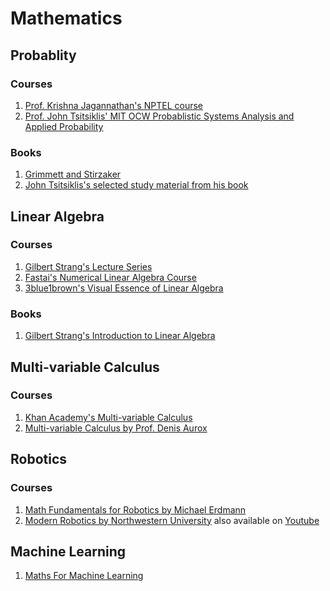# Mathematics

## Probablity

### Courses

1. [Prof. Krishna Jagannathan's NPTEL course](https://nptel.ac.in/courses/108106083/)  
2. [Prof. John Tsitsiklis' MIT OCW Probablistic Systems Analysis and Applied Probability](https://ocw.mit.edu/courses/electrical-engineering-and-computer-science/6-041-probabilistic-systems-analysis-and-applied-probability-fall-2010/index.htm)

### Books

1. [Grimmett and Stirzaker](http://home.ustc.edu.cn/~zt001062/PTmaterials/Grimmett&Stirzaker--Probability%20and%20Random%20Processes%20%20Third%20Ed(2001).pdf)
2. [John Tsitsiklis's selected study material from his book](https://ocw.mit.edu/resources/res-6-012-introduction-to-probability-spring-2018/part-i-the-fundamentals/MITRES_6_012S18_Textbook.pdf)

## Linear Algebra

### Courses
1. [Gilbert Strang's Lecture Series](https://ocw.mit.edu/courses/mathematics/18-06-linear-algebra-spring-2010/)    
2. [Fastai's Numerical Linear Algebra Course](https://github.com/fastai/numerical-linear-algebra/blob/master/README.md)      
3. [3blue1brown's Visual Essence of Linear Algebra](https://www.youtube.com/playlist?list=PLZHQObOWTQDPD3MizzM2xVFitgF8hE_ab)     

### Books
1. [Gilbert Strang's Introduction to Linear Algebra](https://math.mit.edu/~gs/linearalgebra/)    


## Multi-variable Calculus

### Courses
1. [Khan Academy's Multi-variable Calculus](https://www.youtube.com/watch?v=TrcCbdWwCBc&list=PLSQl0a2vh4HC5feHa6Rc5c0wbRTx56nF7)
2. [Multi-variable Calculus by Prof. Denis Aurox](https://ocw.mit.edu/courses/mathematics/18-02-multivariable-calculus-fall-2007/)


## Robotics

### Courses
1. [Math Fundamentals for Robotics by Michael Erdmann](http://www.cs.cmu.edu/~me/811/)
2. [Modern Robotics by Northwestern University](http://hades.mech.northwestern.edu/index.php/Modern_Robotics) also available on [Youtube](https://www.youtube.com/watch?v=9usycd3tnCk&list=PLggLP4f-rq02vX0OQQ5vrCxbJrzamYDfx&index=2)

## Machine Learning
1. [Maths For Machine Learning](https://mml-book.github.io/book/mml-book.pdf)
